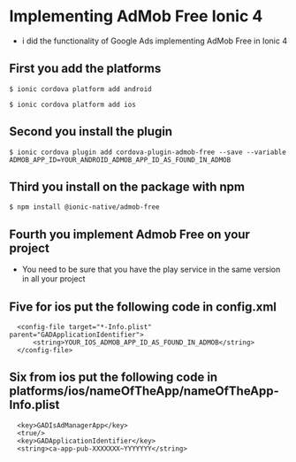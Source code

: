# Implementing AdMob Free Ionic 4
- i did the functionality of Google Ads implementing AdMob Free in Ionic 4

## First you add the platforms
```
$ ionic cordova platform add android
```
```
$ ionic cordova platform add ios
```

## Second you install the plugin 
```
$ ionic cordova plugin add cordova-plugin-admob-free --save --variable ADMOB_APP_ID=YOUR_ANDROID_ADMOB_APP_ID_AS_FOUND_IN_ADMOB
```
## Third you install on the package with npm
```
$ npm install @ionic-native/admob-free
```
## Fourth you implement Admob Free on your project
- You need to be sure that you have the play service in the same version in all your project

## Five for ios put the following code in config.xml
``` 
  <config-file target="*-Info.plist" parent="GADApplicationIdentifier">
      <string>YOUR_IOS_ADMOB_APP_ID_AS_FOUND_IN_ADMOB</string>
  </config-file>
```
## Six from ios put the following code in platforms/ios/nameOfTheApp/nameOfTheApp-Info.plist  
```
  <key>GADIsAdManagerApp</key>
  <true/>
  <key>GADApplicationIdentifier</key>
  <string>ca-app-pub-XXXXXXX~YYYYYYY</string>
```
